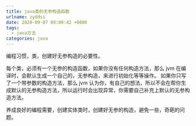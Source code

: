 ```yaml
---
title: java类的无参构造函数
urlname: zyddsi
date: 2020-09-07 09:09:42 +0800
tags:
  - java方法
categories: java 
---
```


编程习惯，类，创建好无参构造的必要性。

<!--more-->

每个类，必须有一个无参的构造函数，如果你没有任何构造方法，那么 jvm 在编译时，会默认生成一个自己的，无参构造，来进行初始化等等操作。
如果你只写了一个带参数的构造方法，那么 jvm 认为你，有自己的想法，所以不会在帮你生成默认的无参构造方法，所以运行时会出现异常，你需要自己补充上默认的无参构造方法。

养成良好的编程需要，创建实体类时，创建好无参的构造，避免一些，奇葩的问题。
